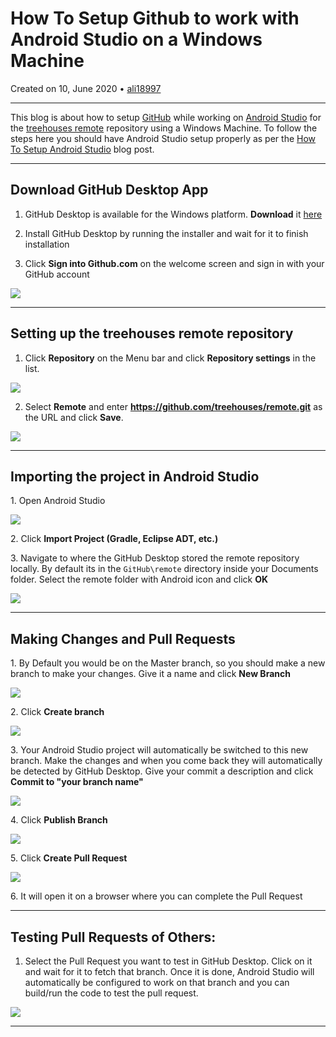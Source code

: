 # How To Setup Github to work with Android Studio on a Windows Machine 

Created on 10, June 2020 • [ali18997](https://github.com/ali18997)

---

This blog is about how to setup [GitHub](https://github.com/) while working on [Android Studio](https://en.wikipedia.org/wiki/Android_Studio) for the [treehouses remote](https://github.com/treehouses/remote) repository using a Windows Machine.
To follow the steps here you should have Android Studio setup properly as per the [How To Setup Android Studio](./20200110-androidstudiosetup.md) blog post.

---

## Download GitHub Desktop App 

1. GitHub Desktop is available for the Windows platform. **Download** it [here](https://desktop.github.com/)

2. Install GitHub Desktop by running the installer and wait for it to finish installation

3. Click **Sign into Github.com** on the welcome screen and sign in with your GitHub account

![](./images/20200610-github-welcome.png)

---

## Setting up the treehouses remote repository  

1. Click **Repository** on the Menu bar and click **Repository settings** in the list.

![](./images/20200610-github-repo-setting.png)

2. Select **Remote** and enter **https://github.com/treehouses/remote.git** as the URL and click **Save**.

![](./images/20200610-remote-link.png)

---

## Importing the project in Android Studio

1\. Open Android Studio

![](./images/20200610-android-studio-start.png)

2\. Click **Import Project (Gradle, Eclipse ADT, etc.)**

3\. Navigate to where the GitHub Desktop stored the remote repository locally. By default its in the `GitHub\remote` directory inside your Documents folder. Select the remote folder with Android icon and click **OK**

![](./images/20200610-android-studio-import.png)

---

## Making Changes and Pull Requests

1\. By Default you would be on the Master branch, so you should make a new branch to make your changes. Give it a name and click **New Branch**

![](./images/20200610-branch.png)

2\. Click **Create branch**

![](./images/20200610-branch2.png)

3\. Your Android Studio project will automatically be switched to this new branch. Make the changes and when you come back they will automatically be detected by GitHub Desktop. Give your commit a description and click **Commit to "your branch name"**

![](./images/20200610-commit.png)

4\. Click **Publish Branch**

![](./images/20200610-publish.png)

5\. Click **Create Pull Request**

![](./images/20200610-create-pr.png)

6\. It will open it on a browser where you can complete the Pull Request

---

## Testing Pull Requests of Others:
1. Select the Pull Request you want to test in GitHub Desktop. Click on it and wait for it to fetch that branch. Once it is done, Android Studio will automatically be configured to work on that branch and you can build/run the code to test the pull request.

![](./images/20200610-pr.png)


---

